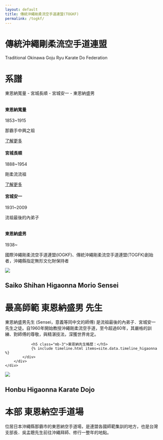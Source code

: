 ```yaml
---
layout: default
title: 傳統沖繩剛柔流空手道連盟(TOGKF)
permalink: /togkf/
---
```

<div class="container-xxl py-5">
    <div class="container">
        <div class="section-header text-center mx-auto mb-5 wow fadeInUp" data-wow-delay="0.1s" style="max-width: 500px;">
            <h1>傳統沖繩剛柔流空手道連盟</h1>
            <p>Traditional Okinawa Goju Ryu Karate Do Federation</p>
        </div>
    </div>
</div>

<!-- Feature Start -->
<div class="container-xxl bg-light py-5">
    <div class="container">
        <div class="text-center mx-auto mb-5 wow fadeInUp" data-wow-delay="0.1s" style="max-width: 500px;">
            <h1 class="display-5 mb-3">系譜</h1>
            <p>東恩納寬量 - 宮城長順 - 宮城安一 - 東恩納盛男</p>
        </div>
        <div class="row g-5">
            <div class="col-lg-3 col-md-6 wow fadeInUp" data-wow-delay="0.1s">
                <div class="bg-white text-center h-100 p-4 p-xl-5">
                    <img class="img-fluid mb-4" src="{{ '/assets/img/about/higaonna_kanryo_r.jpg' | relative_url }}" alt="">
                    <h4 class="mb-3">東恩納寬量</h4>
                    <p class="mb-4">1853~1915</p>
                    <p class="mb-4">那霸手中興之祖</p>
                    <a class="btn btn-outline-primary border-2 py-2 px-4 rounded-pill text-dark"
                        href="https://sanchintw.blogspot.com/2025/03/2025-about-Higaonna-Kanryou.html">了解更多</a>
                </div>
            </div>
            <div class="col-lg-3 col-md-6 wow fadeInUp" data-wow-delay="0.3s">
                <div class="bg-white text-center h-100 p-4 p-xl-5">
                    <img class="img-fluid mb-4" src="{{ '/assets/img/about/miyagi_chojun_r.jpg' | relative_url }}" alt="">
                    <h4 class="mb-3">宮城長順</h4>
                    <p class="mb-4">1888~1954</p>
                    <p class="mb-4">剛柔流流祖</p>
                    <a class="btn btn-outline-primary border-2 py-2 px-4 rounded-pill text-dark"
                        href="https://sanchintw.blogspot.com/2021/08/blog-post.html">了解更多</a>
                </div>
            </div>
            <div class="col-lg-3 col-md-6 wow fadeInUp" data-wow-delay="0.5s">
                <div class="bg-white text-center h-100 p-4 p-xl-5">
                    <img class="img-fluid mb-4" src="{{ '/assets/img/about/miyagi_anichi_r.jpg' | relative_url }}" alt="">
                    <h4 class="mb-3">宮城安一</h4>
                    <p class="mb-4">1931~2009</p>
                    <p class="mb-4">流祖最後的內弟子</p>
                    <!-- <a class="btn btn-outline-primary border-2 py-2 px-4 rounded-pill" href="">Read More</a> -->
                </div>
            </div>
            <div class="col-lg-3 col-md-6 wow fadeInUp" data-wow-delay="0.5s">
                <div class="bg-white text-center h-100 p-4 p-xl-5">
                    <img class="img-fluid mb-4" src="{{ '/assets/img/about/higaonna_morio_2_r.jpg' | relative_url }}" alt="">
                    <h4 class="mb-3">東恩納盛男</h4>
                    <p class="mb-4">1938~</p>
                    <p class="mb-4">國際沖繩剛柔流空手道連盟(IOGKF)、傳統沖繩剛柔流空手道連盟(TOGFK)創始者，沖繩縣指定無形文化財保持者</p>
                    <!-- <a class="btn btn-outline-primary border-2 py-2 px-4 rounded-pill" href="">Read More</a> -->
                </div>
            </div>
        </div>
    </div>
</div>
<!-- Feature End -->

<div class="container-xxl py-5">
    <div class="container">
        <div class="row g-5 align-items-center">
            <div class="col-lg-6 wow fadeIn" data-wow-delay="0.1s">
                <div class="about-img position-relative overflow-hidden p-3">
                    <img class="img-fluid rounded shadow-sm mx-auto d-block" 
                         style="max-width: 80%; height: auto;" 
                         src="{{ '/assets/img/about/higaonna_morio_1.jpg' | relative_url }}">
                </div>
            </div>
            <div class="col-lg-6 wow fadeIn" data-wow-delay="0.5s">
                <h2>Saiko Shihan Higaonna Morio Sensei</h2>
                <h1 class="display-5 mb-4">最高師範 東恩納盛男 先生</h1>
                <p class="mb-4">
                    東恩納盛男先生 (Sensei，意義等同中文的師傅) 是流祖最後的內弟子．宮城安一先生之徒。自1960年開始教授沖繩剛柔流空手道，至今超過60年，其嚴格的訓練、對師傅的尊敬，與精湛技法，深獲世界肯定。
                </p>

                <h5 class="mb-3">東恩納先生略歷：</h5>
                {% include timeline.html items=site.data.timeline_higaonna %}
            </div>
        </div>
    </div>
</div>

<div class="container-xxl bg-light py-5">
    <div class="container">
        <div class="row g-5 align-items-center">
            <div class="col-lg-6 wow fadeIn" data-wow-delay="0.1s">
                <img class="img-fluid w-100" src="{{ '/assets/img/about/honbu.jpg' | relative_url }}">
            </div>
            <div class="col-lg-6 wow fadeIn" data-wow-delay="0.5s">
                <h2>Honbu Higaonna Karate Dojo</h2>
                <h1 class="display-5 mb-4">本部 東恩納空手道場</h1>
                <p class="mb-4">
                    位居日本沖繩縣那霸市的東恩納空手道場，是連盟各國師範集訓的地方，也是台灣支部長．吳孟聰先生前往沖繩拜師、修行一整年的地點。
                </p>
            </div>
        </div>
    </div>
</div>
